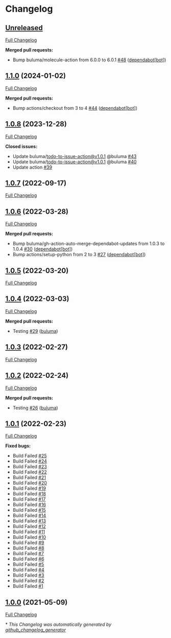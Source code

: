 # Changelog

## [Unreleased](https://github.com/buluma/ansible-role-solr/tree/HEAD)

[Full Changelog](https://github.com/buluma/ansible-role-solr/compare/1.1.0...HEAD)

**Merged pull requests:**

- Bump buluma/molecule-action from 6.0.0 to 6.0.1 [\#48](https://github.com/buluma/ansible-role-solr/pull/48) ([dependabot[bot]](https://github.com/apps/dependabot))

## [1.1.0](https://github.com/buluma/ansible-role-solr/tree/1.1.0) (2024-01-02)

[Full Changelog](https://github.com/buluma/ansible-role-solr/compare/1.0.8...1.1.0)

**Merged pull requests:**

- Bump actions/checkout from 3 to 4 [\#44](https://github.com/buluma/ansible-role-solr/pull/44) ([dependabot[bot]](https://github.com/apps/dependabot))

## [1.0.8](https://github.com/buluma/ansible-role-solr/tree/1.0.8) (2023-12-28)

[Full Changelog](https://github.com/buluma/ansible-role-solr/compare/1.0.7...1.0.8)

**Closed issues:**

- Update buluma/todo-to-issue-action@v1.0.1 @buluma [\#43](https://github.com/buluma/ansible-role-solr/issues/43)
- Update buluma/todo-to-issue-action@v1.0.1 @buluma [\#40](https://github.com/buluma/ansible-role-solr/issues/40)
- Update action [\#39](https://github.com/buluma/ansible-role-solr/issues/39)

## [1.0.7](https://github.com/buluma/ansible-role-solr/tree/1.0.7) (2022-09-17)

[Full Changelog](https://github.com/buluma/ansible-role-solr/compare/1.0.6...1.0.7)

## [1.0.6](https://github.com/buluma/ansible-role-solr/tree/1.0.6) (2022-03-28)

[Full Changelog](https://github.com/buluma/ansible-role-solr/compare/1.0.5...1.0.6)

**Merged pull requests:**

- Bump buluma/gh-action-auto-merge-dependabot-updates from 1.0.3 to 1.0.4 [\#30](https://github.com/buluma/ansible-role-solr/pull/30) ([dependabot[bot]](https://github.com/apps/dependabot))
- Bump actions/setup-python from 2 to 3 [\#27](https://github.com/buluma/ansible-role-solr/pull/27) ([dependabot[bot]](https://github.com/apps/dependabot))

## [1.0.5](https://github.com/buluma/ansible-role-solr/tree/1.0.5) (2022-03-20)

[Full Changelog](https://github.com/buluma/ansible-role-solr/compare/1.0.4...1.0.5)

## [1.0.4](https://github.com/buluma/ansible-role-solr/tree/1.0.4) (2022-03-03)

[Full Changelog](https://github.com/buluma/ansible-role-solr/compare/1.0.3...1.0.4)

**Merged pull requests:**

- Testing [\#29](https://github.com/buluma/ansible-role-solr/pull/29) ([buluma](https://github.com/buluma))

## [1.0.3](https://github.com/buluma/ansible-role-solr/tree/1.0.3) (2022-02-27)

[Full Changelog](https://github.com/buluma/ansible-role-solr/compare/1.0.2...1.0.3)

## [1.0.2](https://github.com/buluma/ansible-role-solr/tree/1.0.2) (2022-02-24)

[Full Changelog](https://github.com/buluma/ansible-role-solr/compare/1.0.1...1.0.2)

**Merged pull requests:**

- Testing [\#26](https://github.com/buluma/ansible-role-solr/pull/26) ([buluma](https://github.com/buluma))

## [1.0.1](https://github.com/buluma/ansible-role-solr/tree/1.0.1) (2022-02-23)

[Full Changelog](https://github.com/buluma/ansible-role-solr/compare/1.0.0...1.0.1)

**Fixed bugs:**

- Build Failed [\#25](https://github.com/buluma/ansible-role-solr/issues/25)
- Build Failed [\#24](https://github.com/buluma/ansible-role-solr/issues/24)
- Build Failed [\#23](https://github.com/buluma/ansible-role-solr/issues/23)
- Build Failed [\#22](https://github.com/buluma/ansible-role-solr/issues/22)
- Build Failed [\#21](https://github.com/buluma/ansible-role-solr/issues/21)
- Build Failed [\#20](https://github.com/buluma/ansible-role-solr/issues/20)
- Build Failed [\#19](https://github.com/buluma/ansible-role-solr/issues/19)
- Build Failed [\#18](https://github.com/buluma/ansible-role-solr/issues/18)
- Build Failed [\#17](https://github.com/buluma/ansible-role-solr/issues/17)
- Build Failed [\#16](https://github.com/buluma/ansible-role-solr/issues/16)
- Build Failed [\#15](https://github.com/buluma/ansible-role-solr/issues/15)
- Build Failed [\#14](https://github.com/buluma/ansible-role-solr/issues/14)
- Build Failed [\#13](https://github.com/buluma/ansible-role-solr/issues/13)
- Build Failed [\#12](https://github.com/buluma/ansible-role-solr/issues/12)
- Build Failed [\#11](https://github.com/buluma/ansible-role-solr/issues/11)
- Build Failed [\#10](https://github.com/buluma/ansible-role-solr/issues/10)
- Build Failed [\#9](https://github.com/buluma/ansible-role-solr/issues/9)
- Build Failed [\#8](https://github.com/buluma/ansible-role-solr/issues/8)
- Build Failed [\#7](https://github.com/buluma/ansible-role-solr/issues/7)
- Build Failed [\#6](https://github.com/buluma/ansible-role-solr/issues/6)
- Build Failed [\#5](https://github.com/buluma/ansible-role-solr/issues/5)
- Build Failed [\#4](https://github.com/buluma/ansible-role-solr/issues/4)
- Build Failed [\#3](https://github.com/buluma/ansible-role-solr/issues/3)
- Build Failed [\#2](https://github.com/buluma/ansible-role-solr/issues/2)
- Build Failed [\#1](https://github.com/buluma/ansible-role-solr/issues/1)

## [1.0.0](https://github.com/buluma/ansible-role-solr/tree/1.0.0) (2021-05-09)

[Full Changelog](https://github.com/buluma/ansible-role-solr/compare/968c5e0b803807081057e264c31b2acd7e390783...1.0.0)



\* *This Changelog was automatically generated by [github_changelog_generator](https://github.com/github-changelog-generator/github-changelog-generator)*
